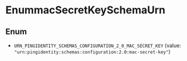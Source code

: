 

# EnummacSecretKeySchemaUrn

## Enum


* `URN_PINGIDENTITY_SCHEMAS_CONFIGURATION_2_0_MAC_SECRET_KEY` (value: `"urn:pingidentity:schemas:configuration:2.0:mac-secret-key"`)



